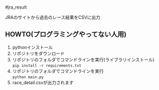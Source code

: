 #jra_result

JRAのサイトから過去のレース結果をCSVに出力

## HOWTO(プログラミングやってない人用)
1. pythonインストール
2. リポジトリをダウンロード
3. リポジトリのフォルダでコマンドラインを実行(ライブラリインストール)  
    `pip install -r requirements.txt`
4. リポジトリのフォルダでコマンドラインを実行  
    `python main.py`
5. race_detail.csvが出力されます